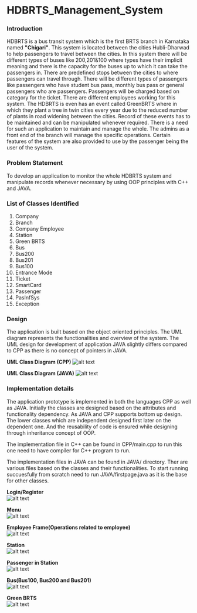 # HDBRTS_Management_System
### Introduction 
HDBRTS is a bus transit system which is the first BRTS branch in Karnataka named **"Chigari"**.
This system is located between the cities Hubli-Dharwad to help passengers to travel between the cities. 
In this system there will be different types of buses like 200,201&100 where types have their implicit meaning and there is the capacity for the buses up to which it can take the passengers in. 
There are predefined stops between the cities to where passengers can travel through. 
There will be different types of passengers like passengers who have student bus pass, monthly bus pass or general passengers who are passengers. 
Passengers will be charged based on category for the ticket. There are different employees working for this system. 
The HDBRTS is even has an event called GreenBRTS where in which they plant a tree in twin cities every year due to the reduced number of plants in road widening between the cities.
Record of these events has to be maintained and can be manipulated whenever required. There is a need for such an application to maintain and manage the whole. 
The admins as a front end of the branch will manage the specific operations. Certain features of the system are also provided to use by the passenger being the user of the system.

### Problem Statement
To develop an application to monitor the whole HDBRTS system and manipulate records whenever necessary by using OOP principles with C++ and JAVA.


### List of Classes Identified
1. Company
2. Branch
3. Company Employee
4. Station
5. Green BRTS
6. Bus
7. Bus200
8. Bus201
9. Bus100
10. Entrance Mode
11. Ticket
12. SmartCard
13. Passenger
14. PasInfSys
15. Exception

### Design
The application is built based on the object oriented principles. The UML diagram represents the functionalities and overview of the system. 
The UML design for development of application JAVA slightly differs compared to CPP as there is no concept of pointers in JAVA.

**UML Class Diagram (CPP)**
![alt text](https://github.com/BasavarajMS11/HDBRTS_Management_System/blob/master/Image/Class_Diagram/CPP_UML_CLASS_DIAGRAM.JPG?raw=true)


**UML Class Diagram (JAVA)**
![alt text](https://github.com/BasavarajMS11/HDBRTS_Management_System/blob/master/Image/Class_Diagram/JAVA_UML_Class_Diagram.JPG?raw=true)



### Implementation details
The application prototype is implemented in both the languages CPP as well as JAVA. Initially the classes are designed based on the attributes and functionality dependency.
As JAVA and CPP supports bottom up design. The lower classes which are independent designed first later on the dependent one. And the reusability of code is ensured while designing through inheritance concept of OOP.

The implementation file in C++ can be found in CPP/main.cpp to run this one need to have compiler for C++ program to run.

The implementation files in JAVA can be found in JAVA/ directory. Ther are various files based on the classes and their functionalities. To start running succuesfully from scratch need to run JAVA/firstpage.java as it is the base for other classes.

**Login/Register** <br/>
![alt text](https://github.com/BasavarajMS11/HDBRTS_Management_System/blob/master/Image/login_reg.JPG?raw=true)

**Menu** <br/>
![alt text](https://github.com/BasavarajMS11/HDBRTS_Management_System/blob/master/Image/menu.JPG?raw=true)

**Employee Frame(Operations related to employee)** <br/>
![alt text](https://github.com/BasavarajMS11/HDBRTS_Management_System/blob/master/Image/emp.JPG?raw=true)

**Station** <br/>
![alt text](https://github.com/BasavarajMS11/HDBRTS_Management_System/blob/master/Image/station.JPG?raw=true)

**Passenger in Station** <br/>
![alt text](https://github.com/BasavarajMS11/HDBRTS_Management_System/blob/master/Image/pasinstation.JPG?raw=true)

**Bus(Bus100, Bus200 and Bus201)** <br/>
![alt text](https://github.com/BasavarajMS11/HDBRTS_Management_System/blob/master/Image/busoperations.JPG?raw=true)

**Green BRTS** <br/>
![alt text](https://github.com/BasavarajMS11/HDBRTS_Management_System/blob/master/Image/greenBRTS.JPG?raw=true)



